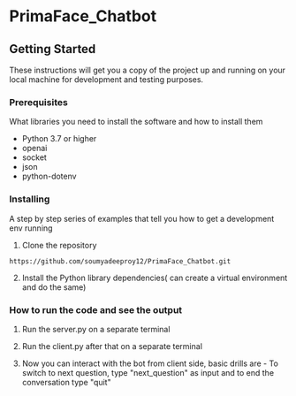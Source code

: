 # PrimaFace_Chatbot



## Getting Started

These instructions will get you a copy of the project up and running on your local machine for development and testing purposes.

### Prerequisites

What libraries you need to install the software and how to install them

* Python 3.7 or higher
* openai
* socket
* json
* python-dotenv

### Installing

A step by step series of examples that tell you how to get a development env running

1. Clone the repository

```https://github.com/soumyadeeproy12/PrimaFace_Chatbot.git```

2. Install the Python library dependencies( can create a virtual environment and do the same)

### How to run the code and see the output


1. Run the server.py on a separate terminal 

2. Run the client.py after that on a separate terminal 

3. Now you can interact with the bot from client side, basic drills are - To switch to next question, type "next_question" as input and to end the conversation type "quit"
